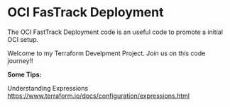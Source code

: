 # OCI FasTrack Deployment
The OCI FastTrack Deployment code is an useful code to promote a initial OCI setup.

Welcome to my Terraform Develpment Project. Join us on this code journey!!


**Some Tips:**

Understanding Expressions
https://www.terraform.io/docs/configuration/expressions.html
